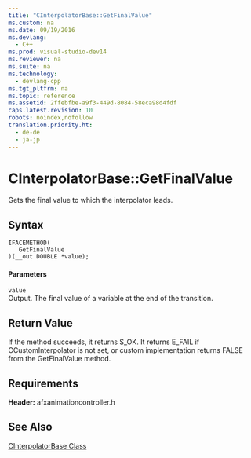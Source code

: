 ```yaml
---
title: "CInterpolatorBase::GetFinalValue"
ms.custom: na
ms.date: 09/19/2016
ms.devlang: 
  - C++
ms.prod: visual-studio-dev14
ms.reviewer: na
ms.suite: na
ms.technology: 
  - devlang-cpp
ms.tgt_pltfrm: na
ms.topic: reference
ms.assetid: 2ffebfbe-a9f3-449d-8084-58eca98d4fdf
caps.latest.revision: 10
robots: noindex,nofollow
translation.priority.ht: 
  - de-de
  - ja-jp
---
```

# CInterpolatorBase::GetFinalValue
Gets the final value to which the interpolator leads.  
  
## Syntax  
  
```  
IFACEMETHOD(  
   GetFinalValue  
)(__out DOUBLE *value);  
```  
  
#### Parameters  
 `value`  
 Output. The final value of a variable at the end of the transition.  
  
## Return Value  
 If the method succeeds, it returns S_OK. It returns E_FAIL if CCustomInterpolator is not set, or custom implementation returns FALSE from the GetFinalValue method.  
  
## Requirements  
 **Header:** afxanimationcontroller.h  
  
## See Also  
 [CInterpolatorBase Class](../vs140/CInterpolatorBase-Class.md)